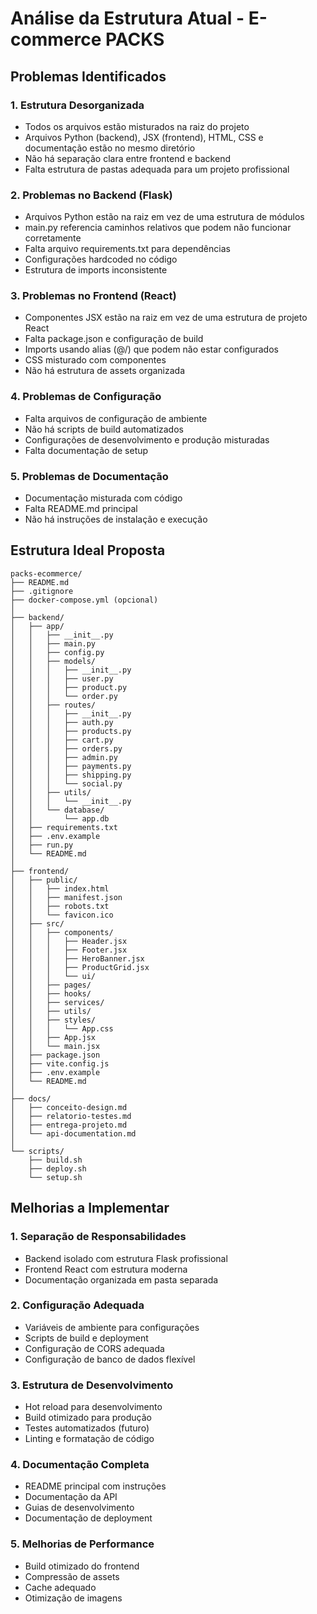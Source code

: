 # Análise da Estrutura Atual - E-commerce PACKS

## Problemas Identificados

### 1. Estrutura Desorganizada
- Todos os arquivos estão misturados na raiz do projeto
- Arquivos Python (backend), JSX (frontend), HTML, CSS e documentação estão no mesmo diretório
- Não há separação clara entre frontend e backend
- Falta estrutura de pastas adequada para um projeto profissional

### 2. Problemas no Backend (Flask)
- Arquivos Python estão na raiz em vez de uma estrutura de módulos
- main.py referencia caminhos relativos que podem não funcionar corretamente
- Falta arquivo requirements.txt para dependências
- Configurações hardcoded no código
- Estrutura de imports inconsistente

### 3. Problemas no Frontend (React)
- Componentes JSX estão na raiz em vez de uma estrutura de projeto React
- Falta package.json e configuração de build
- Imports usando alias (@/) que podem não estar configurados
- CSS misturado com componentes
- Não há estrutura de assets organizada

### 4. Problemas de Configuração
- Falta arquivos de configuração de ambiente
- Não há scripts de build automatizados
- Configurações de desenvolvimento e produção misturadas
- Falta documentação de setup

### 5. Problemas de Documentação
- Documentação misturada com código
- Falta README.md principal
- Não há instruções de instalação e execução

## Estrutura Ideal Proposta

```
packs-ecommerce/
├── README.md
├── .gitignore
├── docker-compose.yml (opcional)
│
├── backend/
│   ├── app/
│   │   ├── __init__.py
│   │   ├── main.py
│   │   ├── config.py
│   │   ├── models/
│   │   │   ├── __init__.py
│   │   │   ├── user.py
│   │   │   ├── product.py
│   │   │   └── order.py
│   │   ├── routes/
│   │   │   ├── __init__.py
│   │   │   ├── auth.py
│   │   │   ├── products.py
│   │   │   ├── cart.py
│   │   │   ├── orders.py
│   │   │   ├── admin.py
│   │   │   ├── payments.py
│   │   │   ├── shipping.py
│   │   │   └── social.py
│   │   ├── utils/
│   │   │   └── __init__.py
│   │   └── database/
│   │       └── app.db
│   ├── requirements.txt
│   ├── .env.example
│   ├── run.py
│   └── README.md
│
├── frontend/
│   ├── public/
│   │   ├── index.html
│   │   ├── manifest.json
│   │   ├── robots.txt
│   │   └── favicon.ico
│   ├── src/
│   │   ├── components/
│   │   │   ├── Header.jsx
│   │   │   ├── Footer.jsx
│   │   │   ├── HeroBanner.jsx
│   │   │   ├── ProductGrid.jsx
│   │   │   └── ui/
│   │   ├── pages/
│   │   ├── hooks/
│   │   ├── services/
│   │   ├── utils/
│   │   ├── styles/
│   │   │   └── App.css
│   │   ├── App.jsx
│   │   └── main.jsx
│   ├── package.json
│   ├── vite.config.js
│   ├── .env.example
│   └── README.md
│
├── docs/
│   ├── conceito-design.md
│   ├── relatorio-testes.md
│   ├── entrega-projeto.md
│   └── api-documentation.md
│
└── scripts/
    ├── build.sh
    ├── deploy.sh
    └── setup.sh
```

## Melhorias a Implementar

### 1. Separação de Responsabilidades
- Backend isolado com estrutura Flask profissional
- Frontend React com estrutura moderna
- Documentação organizada em pasta separada

### 2. Configuração Adequada
- Variáveis de ambiente para configurações
- Scripts de build e deployment
- Configuração de CORS adequada
- Configuração de banco de dados flexível

### 3. Estrutura de Desenvolvimento
- Hot reload para desenvolvimento
- Build otimizado para produção
- Testes automatizados (futuro)
- Linting e formatação de código

### 4. Documentação Completa
- README principal com instruções
- Documentação da API
- Guias de desenvolvimento
- Documentação de deployment

### 5. Melhorias de Performance
- Build otimizado do frontend
- Compressão de assets
- Cache adequado
- Otimização de imagens

